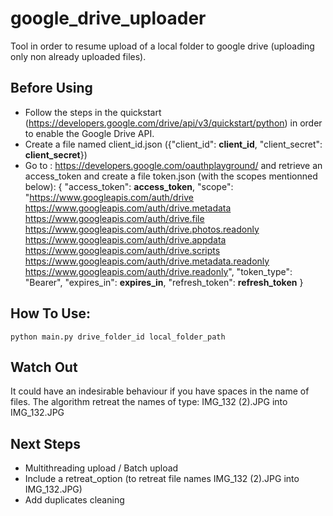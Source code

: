 # google_drive_uploader
Tool in order to resume upload of a local folder to google drive (uploading only non already uploaded files).


## Before Using
* Follow the steps in the quickstart (https://developers.google.com/drive/api/v3/quickstart/python) in order to enable the Google Drive API.
* Create a file named client_id.json ({"client_id": **client_id**, "client_secret": **client_secret**})
* Go to : https://developers.google.com/oauthplayground/ and retrieve an access_token and create a file token.json (with the scopes mentionned below):
{
  "access_token": **access_token**, 
  "scope": "https://www.googleapis.com/auth/drive https://www.googleapis.com/auth/drive.metadata https://www.googleapis.com/auth/drive.file https://www.googleapis.com/auth/drive.photos.readonly https://www.googleapis.com/auth/drive.appdata https://www.googleapis.com/auth/drive.scripts https://www.googleapis.com/auth/drive.metadata.readonly https://www.googleapis.com/auth/drive.readonly", 
  "token_type": "Bearer", 
  "expires_in": **expires_in**, 
  "refresh_token": **refresh_token**
}


## How To Use:

``python main.py drive_folder_id local_folder_path``


## Watch Out

It could have an indesirable behaviour if you have spaces in the name of files.
The algorithm retreat the names of type:
IMG_132 (2).JPG into IMG_132.JPG

## Next Steps

* Multithreading upload / Batch upload
* Include a retreat_option (to retreat file names IMG_132 (2).JPG into IMG_132.JPG)
* Add duplicates cleaning
